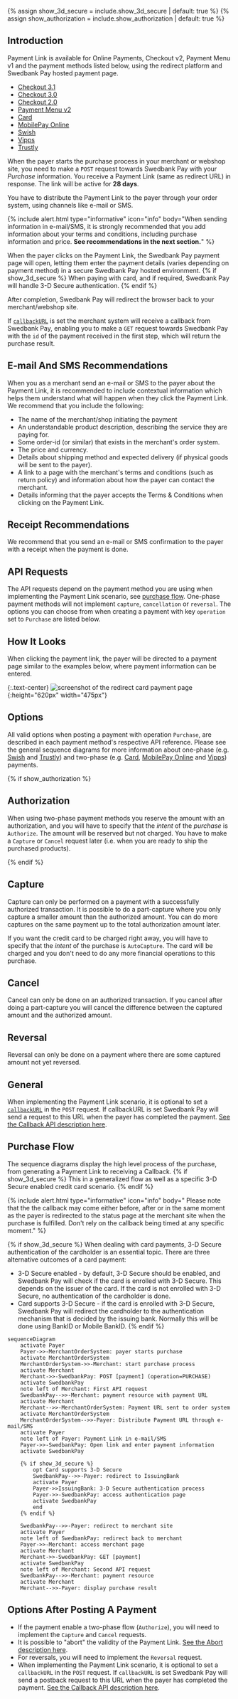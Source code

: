 {% assign show_3d_secure = include.show_3d_secure | default: true %}
{% assign show_authorization = include.show_authorization | default: true %}

## Introduction

Payment Link is available for Online Payments, Checkout v2, Payment Menu v1 and
the payment methods listed below, using the redirect platform and Swedbank
Pay hosted payment page.

*   [Checkout 3.1][checkout-v31]
*   [Checkout 3.0][checkout-v3]
*   [Checkout 2.0][checkout-v2]
*   [Payment Menu v2][payment-menu]
*   [Card][card]
*   [MobilePay Online][mobilepay]
*   [Swish][swish]
*   [Vipps][vipps]
*   [Trustly][trustly]

When the payer starts the purchase process in your merchant or webshop site, you
need to make a `POST` request towards Swedbank Pay with your *Purchase*
information. You receive a Payment Link (same as redirect URL) in response. The
link will be active for **28 days**.

You have to distribute the Payment Link to the payer through your order
system, using channels like e-mail or SMS.

{% include alert.html type="informative" icon="info" body="When sending
information in e-mail/SMS, it is strongly recommended that you add information
about your terms and conditions, including purchase information and price. **See
recommendations in the next section.**" %}

When the payer clicks on the Payment Link, the Swedbank Pay payment page will
open, letting them enter the payment details (varies depending on
payment method) in a secure Swedbank Pay hosted environment.
{% if show_3d_secure %}
When paying with card, and if required, Swedbank Pay will handle 3-D
Secure authentication.
{% endif %}

After completion, Swedbank Pay will redirect the browser back to your
merchant/webshop site.

If [`callbackURL`][technical-reference-callback] is set the merchant system
will receive a callback from Swedbank Pay, enabling you to make a `GET` request
towards Swedbank Pay with the `id` of the payment received in the first step,
which will return the purchase result.

## E-mail And SMS Recommendations

When you as a merchant send an e-mail or SMS to the payer about the Payment
Link, it is recommended to include contextual information which helps them
understand what will happen when they click the Payment Link. We recommend that
you include the following:

*   The name of the merchant/shop initiating the payment
*   An understandable product description, describing the service they are
    paying for.
*   Some order-id (or similar) that exists in the merchant's order system.
*   The price and currency.
*   Details about shipping method and expected delivery (if physical goods will
    be sent to the payer).
*   A link to a page with the merchant's terms and conditions (such
    as return policy) and information about how the payer can contact the
    merchant.
*   Details informing that the payer accepts the Terms & Conditions when
    clicking on the Payment Link.

## Receipt Recommendations

We recommend that you send an e-mail or SMS confirmation to the payer with a
receipt when the payment is done.

## API Requests

The API requests depend on the payment method you are using when
implementing the Payment Link scenario, see [purchase flow][purchase-flow].
One-phase payment methods will not implement `capture`, `cancellation` or
`reversal`.
The options you can choose from when creating a payment with key `operation`
set to `Purchase` are listed below.

## How It Looks

When clicking the payment link, the payer will be directed to a payment
page similar to the examples below, where payment information can be entered.

{:.text-center}
![screenshot of the redirect card payment page][card-payment]{:height="620px" width="475px"}

## Options

All valid options when posting a payment with operation `Purchase`, are
described in each payment method's respective API reference. Please see the
general sequence diagrams for more information about one-phase (e.g.
[Swish][swish] and [Trustly][trustly]) and two-phase (e.g. [Card][card],
[MobilePay Online][mobilepay] and [Vipps][vipps]) payments.

{% if show_authorization %}

## Authorization

When using two-phase payment methods you reserve the amount with an
authorization, and you will have to specify that the _intent_ of the _purchase_
is `Authorize`. The amount will be reserved but not charged. You have to make a
`Capture` or `Cancel` request later (i.e. when you are ready to ship the
purchased products).

{% endif %}

## Capture

Capture can only be performed on a payment with a successfully authorized
transaction. It is possible to do a part-capture where you only capture a
smaller amount than the authorized amount. You can do more captures on the
same payment up to the total authorization amount later.

If you want the credit card to be charged right away, you will have to specify
that the _intent_ of the purchase is `AutoCapture`. The card will be charged and
you don't need to do any more financial operations to this purchase.

## Cancel

Cancel can only be done on an authorized transaction. If you cancel after
doing a part-capture you will cancel the difference between the captured amount
and the authorized amount.

## Reversal

Reversal can only be done on a payment where there are some captured amount not
yet reversed.

## General

When implementing the Payment Link scenario, it is optional to set a
[`callbackURL`][technical-reference-callback] in the `POST` request. If
callbackURL is set Swedbank Pay will send a request to this URL when the
payer has completed the payment. [See the Callback API description
here][technical-reference-callback].

## Purchase Flow

The sequence diagrams display the high level process of the purchase, from
generating a Payment Link to receiving a Callback.
{% if show_3d_secure %}
This in a generalized flow as
well as a specific 3-D Secure enabled credit card scenario.
{% endif %}

{% include alert.html type="informative" icon="info" body="
Please note that the the callback may come either before, after or in the
same moment as the payer is redirected to the status page at the
merchant site when the purchase is fulfilled. Don't rely on the callback being
timed at any specific moment." %}

{% if show_3d_secure %}
When dealing with card payments, 3-D Secure authentication of the
cardholder is an essential topic.
There are three alternative outcomes of a card payment:

*   3-D Secure enabled - by default, 3-D Secure should be enabled,
    and Swedbank Pay will check if the card is enrolled with 3-D Secure.
    This depends on the issuer of the card.
    If the card is not enrolled with 3-D Secure,
    no authentication of the cardholder is done.
*   Card supports 3-D Secure - if the card is enrolled with 3-D Secure,
    Swedbank Pay will redirect the cardholder to the authentication mechanism
    that is decided by the issuing bank.
    Normally this will be done using BankID or Mobile BankID.
{% endif %}

```mermaid
sequenceDiagram
    activate Payer
    Payer->>-MerchantOrderSystem: payer starts purchase
    activate MerchantOrderSystem
    MerchantOrderSystem->>-Merchant: start purchase process
    activate Merchant
    Merchant->>-SwedbankPay: POST [payment] (operation=PURCHASE)
    activate SwedbankPay
    note left of Merchant: First API request
    SwedbankPay-->>-Merchant: payment resource with payment URL
    activate Merchant
    Merchant-->>-MerchantOrderSystem: Payment URL sent to order system
    activate MerchantOrderSystem
    MerchantOrderSystem-->>-Payer: Distribute Payment URL through e-mail/SMS
    activate Payer
    note left of Payer: Payment Link in e-mail/SMS
    Payer->>-SwedbankPay: Open link and enter payment information
    activate SwedbankPay

    {% if show_3d_secure %}
        opt Card supports 3-D Secure
        SwedbankPay-->>-Payer: redirect to IssuingBank
        activate Payer
        Payer->>IssuingBank: 3-D Secure authentication process
        Payer->>-SwedbankPay: access authentication page
        activate SwedbankPay
        end
    {% endif %}

    SwedbankPay-->>-Payer: redirect to merchant site
    activate Payer
    note left of SwedbankPay: redirect back to merchant
    Payer->>-Merchant: access merchant page
    activate Merchant
    Merchant->>-SwedbankPay: GET [payment]
    activate SwedbankPay
    note left of Merchant: Second API request
    SwedbankPay-->>-Merchant: payment resource
    activate Merchant
    Merchant-->>-Payer: display purchase result
```

## Options After Posting A Payment

*   If the payment enable a two-phase flow (`Authorize`),
    you will need to implement the `Capture` and `Cancel` requests.
*   It is possible to "abort" the validity of the Payment Link.
    [See the Abort description here][abort].
*   For reversals, you will need to implement the `Reversal` request.
*   When implementing the Payment Link scenario, it is optional to set a
    `callbackURL` in the `POST` request.
    If `callbackURL` is set Swedbank Pay will send a postback request to this
    URL when the payer has completed the payment.
    [See the Callback API description here][technical-reference-callback].

[abort]: /checkout-v3/features/payment-operations/abort
[card-payment]: /assets/img/payments/card-payment.png
[card]: /old-implementations/payment-instruments-v1/card
[checkout-v2]: /old-implementations/checkout-v2/
[checkout-v3]: /checkout-v3/get-started/payment-request/
[checkout-v31]: /checkout-v3/get-started/payment-request-3-1/
[mobilepay]: /old-implementations/payment-instruments-v1/mobile-pay
[payment-menu]: /old-implementations/payment-menu-v2
[purchase-flow]: /old-implementations/payment-instruments-v1/card/features/core/purchase
[swish]: /old-implementations/payment-instruments-v1/swish
[technical-reference-callback]: /checkout-v3/features/payment-operations/callback
[vipps]: /old-implementations/payment-instruments-v1/vipps
[trustly]: /old-implementations/payment-instruments-v1/trustly
